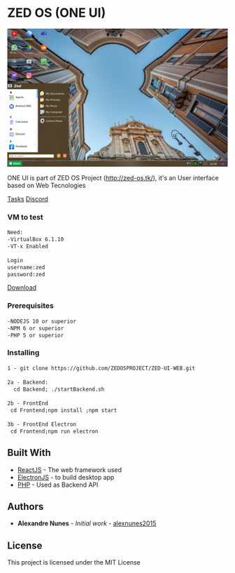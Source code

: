 # ZED OS (ONE UI)

![alt text](https://github.com/ZEDOSPROJECT/ZED-UI-WEB/blob/master/screenshot.png?raw=true)

ONE UI is part of ZED OS Project (http://zed-os.tk/), it's an User interface based on Web Tecnologies

[Tasks](https://trello.com/b/Kl8SVAQX/zed-os-ui-web)
[Discord](https://discord.gg/bKkyqxf)


### VM to test
	Need:
	-VirtualBox 6.1.10
	-VT-x Enabled

	Login
	username:zed
	password:zed

[Download](https://mega.nz/file/d4lX0RDR#zMYA5WfgPrlnTUcngLvcf4H0r9qF4FDQESRZlAeeu4k)

	

### Prerequisites

	-NODEJS 10 or superior
	-NPM 6 or superior
	-PHP 5 or superior

### Installing

	1 - git clone https://github.com/ZEDOSPROJECT/ZED-UI-WEB.git

	2a - Backend:
	  cd Backend; ./startBackend.sh

	2b - FrontEnd
	 cd Frontend;npm install ;npm start

	3b - FrontEnd Electron
	 cd Frontend;npm run electron
 
## Built With

* [ReactJS](https://reactjs.org) - The web framework used
* [ElectronJS](https://electronjs.org) - to build desktop app
* [PHP](http://php.net) - Used as Backend API

## Authors

* **Alexandre Nunes** - *Initial work* - [alexnunes2015](https://github.com/alexnunes2015)

## License

This project is licensed under the MIT License
